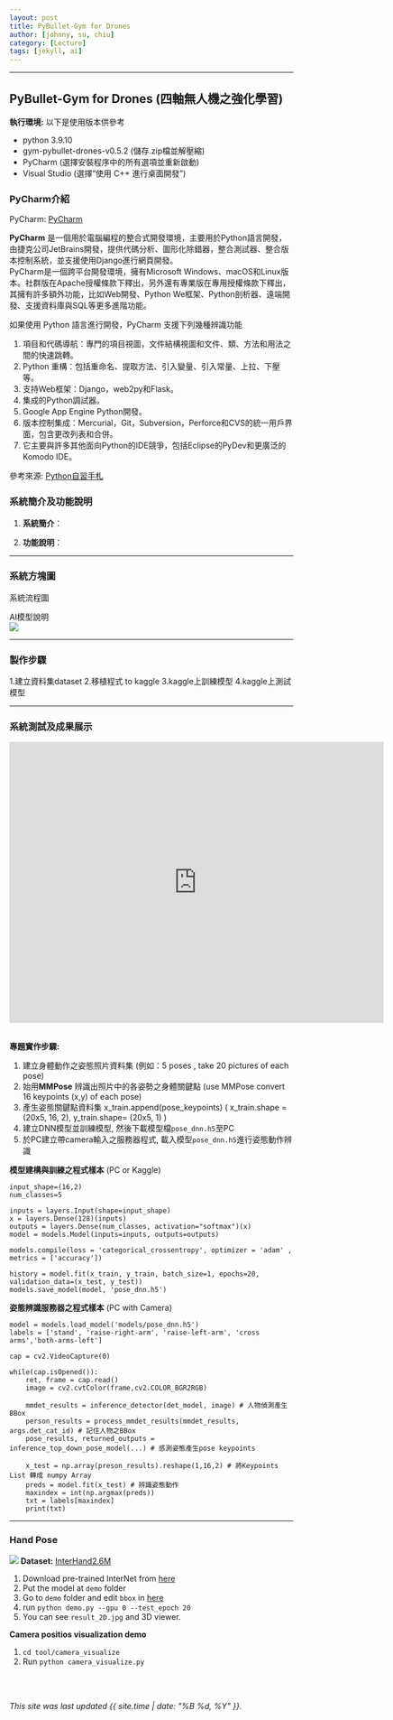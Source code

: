 ```yaml
---
layout: post
title: PyBullet-Gym for Drones 
author: [johnny, su, chiu]
category: [Lecture]
tags: [jekyll, ai]
---
```


---
##  PyBullet-Gym for Drones (四軸無人機之強化學習)

**執行環境:**
以下是使用版本供參考
* python 3.9.10
* gym-pybullet-drones-v0.5.2 (儲存.zip檔並解壓縮)
* PyCharm (選擇安裝程序中的所有選項並重新啟動)
* Visual Studio (選擇“使用 C++ 進行桌面開發”)

### PyCharm介紹

PyCharm: [PyCharm ](https://www.jetbrains.com/pycharm/)

**PyCharm** 是一個用於電腦編程的整合式開發環境，主要用於Python語言開發，由捷克公司JetBrains開發，提供代碼分析、圖形化除錯器，整合測試器、整合版本控制系統，並支援使用Django進行網頁開發。<br>
PyCharm是一個跨平台開發環境，擁有Microsoft Windows、macOS和Linux版本。社群版在Apache授權條款下釋出，另外還有專業版在專用授權條款下釋出，其擁有許多額外功能，比如Web開發、Python We框架、Python剖析器、遠端開發、支援資料庫與SQL等更多進階功能。

如果使用 Python 語言進行開發，PyCharm 支援下列幾種辨識功能
1. 項目和代碼導航：專門的項目視圖，文件結構視圖和文件、類、方法和用法之間的快速跳轉。<br>
2. Python 重構：包括重命名、提取方法、引入變量、引入常量、上拉、下壓等。<br>
3. 支持Web框架：Django，web2py和Flask。<br>
4. 集成的Python調試器。<br>
5. Google App Engine Python開發。<br>
6. 版本控制集成：Mercurial，Git，Subversion，Perforce和CVS的統一用戶界面，包含更改列表和合併。<br>
7. 它主要與許多其他面向Python的IDE競爭，包括Eclipse的PyDev和更廣泛的Komodo IDE。<br>

參考來源: [Python自習手札](https://ithelp.ithome.com.tw/articles/10196461)

### 系統簡介及功能說明

1. **系統簡介**：


2. **功能說明**：

---
### 系統方塊圖
系統流程圖<br>
![]()

AI模型說明<br>
![](https://github.com/Chiuuuuu/AI/blob/gh-pages/images/stock_dqn.png?raw=true)

---
### 製作步驟

1.建立資料集dataset
2.移植程式 to kaggle
3.kaggle上訓練模型
4.kaggle上測試模型

---
### 系統測試及成果展示
<iframe width="664" height="498" src="https://www.youtube.com/embed/OP5HcXJg2Aw?list=PLJV_el3uVTsMhtt7_Y6sgTHGHp1Vb2P2J" title="【機器學習2021】卷積神經網路 (Convolutional Neural Networks, CNN)" frameborder="0" allow="accelerometer; autoplay; clipboard-write; encrypted-media; gyroscope; picture-in-picture" allowfullscreen></iframe>
<br>
<br>


**專題實作步驟:**
1. 建立身體動作之姿態照片資料集 (例如：5 poses , take 20 pictures of each pose)<br>
2. 始用**MMPose** 辨識出照片中的各姿勢之身體關鍵點 (use MMPose convert 16 keypoints (x,y) of each pose)<br>
3. 產生姿態關鍵點資料集 x_train.append(pose_keypoints) ( x_train.shape = (20x5, 16, 2), y_train.shape= (20x5, 1) )<br>
4. 建立DNN模型並訓練模型, 然後下載模型檔`pose_dnn.h5`至PC <br>
5. 於PC建立帶camera輸入之服務器程式, 載入模型`pose_dnn.h5`進行姿態動作辨識 <br>

**模型建構與訓練之程式樣本** (PC or Kaggle)<br>

```
input_shape=(16,2)
num_classes=5

inputs = layers.Input(shape=input_shape)
x = layers.Dense(128)(inputs)
outputs = layers.Dense(num_classes, activation="softmax")(x)
model = models.Model(inputs=inputs, outputs=outputs)

models.compile(loss = 'categorical_crossentropy', optimizer = 'adam' , metrics = ['accuracy'])

history = model.fit(x_train, y_train, batch_size=1, epochs=20, validation_data=(x_test, y_test))
models.save_model(model, 'pose_dnn.h5')
```

**姿態辨識服務器之程式樣本** (PC with Camera)<br>

```
model = models.load_model('models/pose_dnn.h5')
labels = ['stand', 'raise-right-arm', 'raise-left-arm', 'cross arms','both-arms-left']

cap = cv2.VideoCapture(0)

while(cap.isOpened()):
    ret, frame = cap.read()
    image = cv2.cvtColor(frame,cv2.COLOR_BGR2RGB)
    
    mmdet_results = inference_detector(det_model, image) # 人物偵測產生BBox
    person_results = process_mmdet_results(mmdet_results, args.det_cat_id) # 記住人物之BBox  
    pose_results, returned_outputs = inference_top_down_pose_model(...) # 感測姿態產生pose keypoints
    
    x_test = np.array(preson_results).reshape(1,16,2) # 將Keypoints List 轉成 numpy Array
    preds = model.fit(x_test) # 辨識姿態動作
    maxindex = int(np.argmax(preds))
    txt = labels[maxindex]
    print(txt)
```



---
### Hand Pose
![](https://github.com/facebookresearch/InterHand2.6M/blob/main/assets/teaser.gif?raw=true)
**Dataset:** [InterHand2.6M](https://github.com/facebookresearch/InterHand2.6M)<br>

1. Download pre-trained InterNet from [here](https://drive.google.com/drive/folders/1BET1f5p2-1OBOz6aNLuPBAVs_9NLz5Jo?usp=sharing)
2. Put the model at `demo` folder
3. Go to `demo` folder and edit `bbox` in [here](https://github.com/facebookresearch/InterHand2.6M/blob/5de679e614151ccfd140f0f20cc08a5f94d4b147/demo/demo.py#L74)
4. run `python demo.py --gpu 0 --test_epoch 20`
5. You can see `result_2D.jpg` and 3D viewer.

**Camera positios visualization demo**
1. `cd tool/camera_visualize`
2. Run `python camera_visualize.py`


<br>
<br>

*This site was last updated {{ site.time | date: "%B %d, %Y" }}.*

